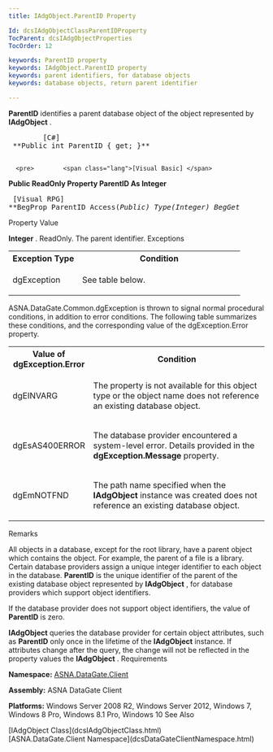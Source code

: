 ```yaml
---
title: IAdgObject.ParentID Property

Id: dcsIAdgObjectClassParentIDProperty
TocParent: dcsIAdgObjectProperties
TocOrder: 12

keywords: ParentID property
keywords: IAdgObject.ParentID property
keywords: parent identifiers, for database objects
keywords: database objects, return parent identifier

---
```


**ParentID** identifies a parent database object of the object represented by **IAdgObject** .
<pre>        <span class="lang">[C#]</span>
 **Public int ParentID { get; }** 
      </pre>
      <pre>        <span class="lang">[Visual Basic] </span>
 **Public ReadOnly Property ParentID As Integer** 
      </pre>
      <pre class="prettyprint">
        <span class="lang">[Visual RPG]</span>
 **BegProp ParentID Access(*Public) Type(*Integer)
   BegGet** 
      </pre>

Property Value

**Integer** . ReadOnly. The parent identifier. 
Exceptions

<table class="dtTABLE" id="Table2" cellspacing="0">
          <colgroup span="1">
            <col align="middles" span="1" style="FONT-WEIGHT: bold" width="30%" />
            <col span="1" width="70%" />
          </colgroup>
          <tr>
            <th colspan="1" rowspan="1">
							Exception Type</th>
            <th colspan="1" rowspan="1">
							Condition</th>
          </tr>
          <tr>
            <td colspan="1" rowspan="1">

dgException 
</td>
            <td colspan="1" rowspan="1">

See table below. 
</td>
          </tr>
</table>

ASNA.DataGate.Common.dgException is thrown to signal normal procedural conditions, in addition to error conditions. The following table summarizes these conditions, and the corresponding value of the dgException.Error property. 
<br />

<table class="dtTABLE" id="Table3" cellspacing="0">
          <colgroup span="1">
            <col align="middles" span="1" style="FONT-WEIGHT: bold" width="20%" />
            <col span="1" width="70%" />
          </colgroup>
          <tr>
            <th colspan="1" rowspan="1">
							Value of dgException.Error
						</th>
            <th colspan="1" rowspan="1">
							Condition
						</th>
          </tr>
          <tr>
            <td colspan="1" rowspan="1">

dgEINVARG 
</td>
            <td colspan="1" rowspan="1">

The property is not available for this object type or the object name does not reference an existing database object. 
</td>
          </tr>
          <tr>
            <td colspan="1" rowspan="1">

dgEsAS400ERROR 
</td>
            <td colspan="1" rowspan="1">

The database provider encountered a system-level error. Details provided in the **dgException.Message** property. 
</td>
          </tr>
          <tr>
            <td colspan="1" rowspan="1">

dgEmNOTFND
</td>
            <td colspan="1" rowspan="1">

The path name specified when the **IAdgObject** instance was created does not reference an existing database object.
</td>
          </tr>
</table>

Remarks

All objects in a database, except for the root library, have a parent object which contains the object. For example, the parent of a file is a library. Certain database providers assign a unique integer identifier to each object in the database. **ParentID** is the unique identifier of the parent of the existing database object represented by **IAdgObject** , for database providers which support object identifiers.

If the database provider does not support object identifiers, the value of **ParentID** is zero.

**IAdgObject** queries the database provider for certain object attributes, such as **ParentID** only once in the lifetime of the **IAdgObject** instance. If attributes change after the query, the change will not be reflected in the property values the **IAdgObject** .
Requirements

**Namespace:** [ASNA.DataGate.Client](dcsDataGateClientNamespace.html) 

**Assembly:** ASNA DataGate Client

**Platforms:** Windows Server 2008 R2, Windows Server 2012, Windows 7, Windows 8 Pro, Windows 8.1 Pro, Windows 10
See Also

<dl />
      [IAdgObject Class](dcsIAdgObjectClass.html)
      <br />
      [ASNA.DataGate.Client Namespace](dcsDataGateClientNamespace.html) 

